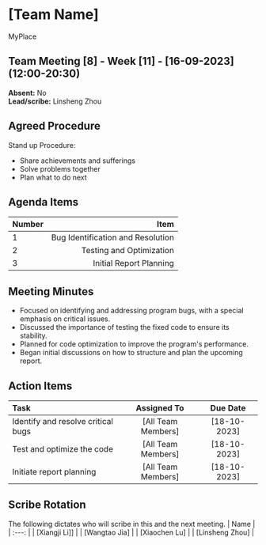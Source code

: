 # [Team Name]
MyPlace
## Team Meeting [8] - Week [11] - [16-09-2023] (12:00-20:30)
**Absent:** No
<br>
**Lead/scribe:** Linsheng Zhou

## Agreed Procedure
Stand up Procedure:
- Share achievements and sufferings
- Solve problems together
- Plan what to do next





## Agenda Items
| Number |                                          Item |
|:-------|---------------------------------------------:|
| 1      |             Bug Identification and Resolution |
| 2      |                      Testing and Optimization |
| 3      |                      Initial Report Planning|


## Meeting Minutes
- Focused on identifying and addressing program bugs, with a special emphasis on critical issues.
- Discussed the importance of testing the fixed code to ensure its stability.
- Planned for code optimization to improve the program's performance.
- Began initial discussions on how to structure and plan the upcoming report.



## Action Items
| Task                                   | Assigned To |   Due Date   |
|:---------------------------------------|:-----------:|:------------:|
| Identify and resolve critical bugs		        |  [All Team Members]   | [18-10-2023] |
| Test and optimize the code		       |  [All Team Members]   | [18-10-2023] |
| Initiate report planning			       |  [All Team Members]   | [18-10-2023] |




## Scribe Rotation
The following dictates who will scribe in this and the next meeting.
| Name |
| :---: |
| [Xiangji Li]] |
| [Wangtao Jia] |
| [Xiaochen Lu] |
| [Linsheng Zhou] |

